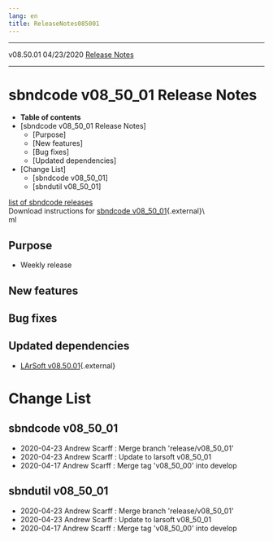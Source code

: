 ```yaml
---
lang: en
title: ReleaseNotes085001
---
```


  ----------- ------------ -- -- ------------------------------------------------------
  v08.50.01   04/23/2020         [Release Notes](ReleaseNotes085001.html)
  ----------- ------------ -- -- ------------------------------------------------------



sbndcode v08\_50\_01 Release Notes
======================================================================================

-   **Table of contents**
-   [sbndcode v08\_50\_01 Release
    Notes]
    -   [Purpose]
    -   [New features]
    -   [Bug fixes]
    -   [Updated dependencies]
-   [Change List]
    -   [sbndcode v08\_50\_01]
    -   [sbndutil v08\_50\_01]

[list of sbndcode
releases](List_of_SBND_code_releases.html)\
Download instructions for [sbndcode
v08\_50\_01](http://scisoft.fnal.gov/scisoft/bundles/sbnd/v08_50_01/sbndcode-v08_50_01.ht){.external}\\\
ml



Purpose
----------------------------------

-   Weekly release



New features
--------------------------------------------



Bug fixes
--------------------------------------



Updated dependencies
------------------------------------------------------------

-   [LArSoft
    v08.50.01](https://cdcvs.fnal.gov/redmine/projects/larsoft/wiki/ReleaseNotes085001){.external}



Change List
==========================================



sbndcode v08\_50\_01
----------------------------------------------------------

-   2020-04-23 Andrew Scarff : Merge branch \'release/v08\_50\_01\'
-   2020-04-23 Andrew Scarff : Update to larsoft v08\_50\_01
-   2020-04-17 Andrew Scarff : Merge tag \'v08\_50\_00\' into develop



sbndutil v08\_50\_01
----------------------------------------------------------

-   2020-04-23 Andrew Scarff : Merge branch \'release/v08\_50\_01\'
-   2020-04-23 Andrew Scarff : Update to larsoft v08\_50\_01
-   2020-04-17 Andrew Scarff : Merge tag \'v08\_50\_00\' into develop
